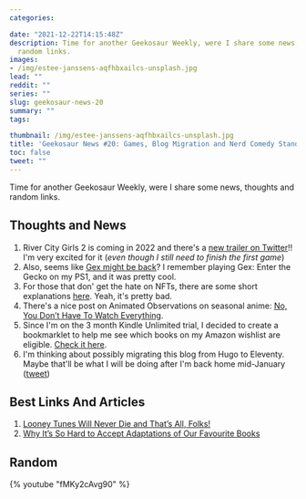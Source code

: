 ```yaml
---
categories:

date: "2021-12-22T14:15:48Z"
description: Time for another Geekosaur Weekly, were I share some news, thoughts and
  random links.
images:
- /img/estee-janssens-aqfhbxailcs-unsplash.jpg
lead: ""
reddit: ""
series: ""
slug: geekosaur-news-20
summary: ""
tags:

thumbnail: /img/estee-janssens-aqfhbxailcs-unsplash.jpg
title: 'Geekosaur News #20: Games, Blog Migration and Nerd Comedy Standup'
toc: false
tweet: ""
---
```

Time for another Geekosaur Weekly, were I share some news, thoughts and random links.

<!--more-->

## Thoughts and News

1. River City Girls 2 is coming in 2022 and there's a [new trailer on Twitter](https://twitter.com/WayForward/status/1471179503334576129)!! I'm very excited for it (_even though I still need to finish the first game_)
2. Also, seems like [Gex might be back](https://www.playstationlifestyle.net/2021/12/18/gex-trademark-filed/)? I remember playing Gex: Enter the Gecko on my PS1, and it was pretty cool.
3. For those that don' get the hate on NFTs, there are some short explanations [here](https://twitter.com/emilyhiggs24/status/1471662482758455301). Yeah, it's pretty bad.
4. There's a nice post on Animated Observations on seasonal anime: [No, You Don’t Have To Watch Everything](https://animatedobservations.com/2021/12/17/no-you-dont-have-to-watch-everything/).
5. Since I'm on the 3 month Kindle Unlimited trial, I decided to create a bookmarklet to help me see which books on my Amazon wishlist are eligible. [Check it here](https://gist.github.com/thiagomgd/b1c7331cdc04e02ec1b17e9a2c6eb14f).
6. I'm thinking about possibly migrating this blog from Hugo to Eleventy. Maybe that'll be what I will be doing after I'm back home mid-January ([tweet](https://twitter.com/FalconSensei/status/1471926864746795017))

## Best Links And Articles

1. [Looney Tunes Will Never Die and That’s All, Folks!](https://thewalrus.ca/looney-tunes-will-never-die-and-thats-all-folks/)
2. [Why It’s So Hard to Accept Adaptations of Our Favourite Books](https://thewalrus.ca/wheel-of-time-tv/)

## Random

{% youtube "fMKy2cAvg90" %}
